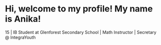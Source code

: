 <h1> Hi, welcome to my profile! My name is Anika! </h1>
15 | IB Student at Glenforest Secondary School | Math Instructor | Secretary @ IntegraYouth 

